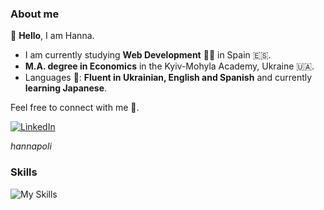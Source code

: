 ### About me ###

👋 **Hello**, I am Hanna.

* I am currently studying **Web Development** :woman_technologist: in Spain :es:.
* **M.A. degree in Economics** in the Kyiv-Mohyla Academy, Ukraine :ukraine:.
* Languages :speech_balloon:: **Fluent in Ukrainian, English and Spanish** and currently **learning Japanese**.

Feel free to connect with me 🙂.

[![LinkedIn](https://skillicons.dev/icons?i=linkedin)](https://www.linkedin.com/in/hannapoli/)

*hannapoli*

### Skills ###

![My Skills](https://skillicons.dev/icons?i=git,github,html,css,js,c,powershell,md,netlify,firebase,vim,vscode,notion)

<!---
hannapoli/hannapoli is a ✨ special ✨ repository because its `README.md` (this file) appears on your GitHub profile.
You can click the Preview link to take a look at your changes.
--->
